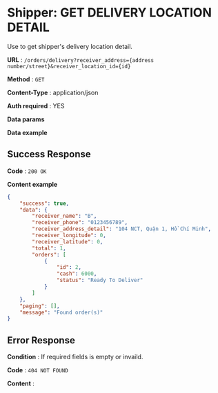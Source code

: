 # Shipper: GET DELIVERY LOCATION DETAIL

Use to get shipper's delivery location detail.

**URL** : `/orders/delivery?receiver_address={address number/street}&receiver_location_id={id}`

**Method** : `GET`

**Content-Type** : application/json

**Auth required** : YES

**Data params**

**Data example**

## Success Response

**Code** : `200 OK`

**Content example**

```json
{
    "success": true,
    "data": {
        "receiver_name": "B",
        "receiver_phone": "0123456789",
        "receiver_address_detail": "104 NCT, Quận 1, Hồ Chí Minh",
        "receiver_longitude": 0,
        "receiver_latitude": 0,
        "total": 1,
        "orders": [
            {
                "id": 2,
                "cash": 6000,
                "status": "Ready To Deliver"
            }
        ]
    },
    "paging": [],
    "message": "Found order(s)"
}
```

## Error Response

**Condition** : If required fields is empty or invaild.

**Code** : `404 NOT FOUND`

**Content** :

```json

```